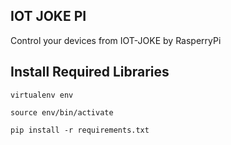 ## IOT JOKE PI
Control your devices from IOT-JOKE by RasperryPi


## Install Required Libraries
  `virtualenv env`
  
  `source env/bin/activate`
  
  `pip install -r requirements.txt`
